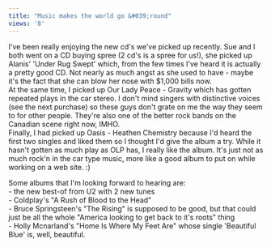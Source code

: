 ```yaml
---
title: "Music makes the world go &#039;round"
views: '8'
---
```

<p>I've been really enjoying the new cd's we've picked up recently. Sue and I both went on a CD buying spree (2 cd's is a spree for us!), she picked up Alanis' 'Under Rug Swept' which, from the few times I've heard it is actually a pretty good CD. Not nearly as much angst as she used to have - maybe it's the fact that she can blow her nose with $1,000 bills now.<br />
At the same time, I picked up Our Lady Peace - Gravity which has gotten repeated plays in the car stereo. I don't mind singers with distinctive voices (see the next purchase) so these guys don't grate on me the way they seem to for other people. They're also one of the better rock bands on the Canadian scene right now, IMHO.<br />
Finally, I had picked up Oasis - Heathen Chemistry because I'd heard the first two singles and liked them so I thought I'd give the album a try. While it hasn't gotten as much play as OLP has, I really like the album. It's just not as much rock'n in the car type music, more like a good album to put on while working on a web site. :)</p>
<p>Some albums that I'm looking forward to hearing are:<br />
- the new best-of from U2 with 2 new tunes<br />
- Coldplay's "A Rush of Blood to the Head"<br />
- Bruce Springsteen's "The Rising" is supposed to be good, but that could just be all the whole "America looking to get back to it's roots" thing<br />
- Holly Mcnarland's "Home Is Where My Feet Are" whose single 'Beautiful Blue' is, well, beautiful.</p>
